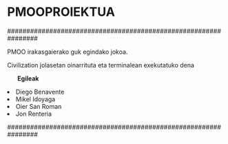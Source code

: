 # PMOOPROIEKTUA
################################################################

PMOO irakasgaierako guk egindako jokoa.

Civilization jolasetan oinarrituta eta terminalean 
exekutatuko dena

<ul><b>Egileak</b></ul>
<li>Diego Benavente</li>
<li>Mikel Idoyaga</li>
<li>Oier San Roman</li>
<li>Jon Renteria</li>

################################################################
